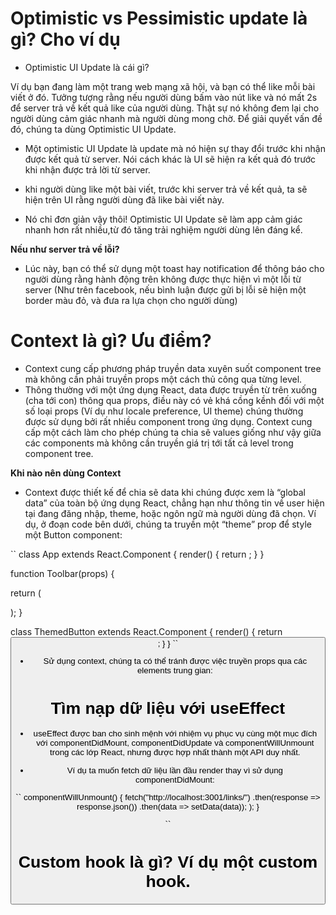# Optimistic vs Pessimistic update là gì? Cho ví dụ

- Optimistic UI Update là cái gì?

Ví dụ bạn đang làm một trang web mạng xã hội, và bạn có thể like mỗi bài viết ở đó. Tưởng tượng rằng nếu người dùng bấm vào nút like và nó mất 2s để server trả về kết quả like của người dùng. Thật sự nó không đem lại cho người dùng cảm giác nhanh mà người dùng mong chờ. Để giải quyết vấn đề đó, chúng ta dùng Optimistic UI Update.

- Một optimistic UI Update là update mà nó hiện sự thay đổi trước khi nhận được kết quả từ server. Nói cách khác là UI sẽ hiện ra kết quả đó trước khi nhận được trả lời từ server.

- khi người dùng like một bài viết, trước khi server trả về kết quả, ta sẽ hiện trên UI rằng người dùng đã like bài viết này.

- Nó chỉ đơn giản vậy thôi! Optimistic UI Update sẽ làm app cảm giác nhanh hơn rất nhiều,từ đó tăng trải nghiệm người dùng lên đáng kể.

**Nếu như server trả về lỗi?**

- Lúc này, bạn có thể sử dụng một toast hay notification để thông báo cho người dùng rằng hành động trên không được thực hiện vì một lỗi từ server (Như trên facebook, nếu bình luận được gửi bị lỗi sẽ hiện một border màu đỏ, và đưa ra lựa chọn cho người dùng)

# Context là gì? Ưu điểm?

- Context cung cấp phương pháp truyền data xuyên suốt component tree mà không cần phải truyền props một cách thủ công qua từng level.
- Thông thường với một ứng dụng React, data được truyền từ trên xuống (cha tới con) thông qua props, điều này có vẻ khá cồng kềnh đối với một số loại props (Ví dụ như locale preference, UI theme) chúng thường được sử dụng bởi rất nhiều component trong ứng dụng. Context cung cấp một cách làm cho phép chúng ta chia sẽ values giống như vậy giữa các components mà không cần truyền giá trị tới tất cả level trong component tree.

**Khi nào nên dùng Context**

- Context được thiết kế để chia sẽ data khi chúng được xem là “global data” của toàn bộ ứng dụng React, chẳng hạn như thông tin về user hiện tại đang đăng nhập, theme, hoặc ngôn ngữ mà người dùng đã chọn. Ví dụ, ở đoạn code bên dưới, chúng ta truyền một “theme” prop để style một Button component:

``
class App extends React.Component {
  render() {
    return <Toolbar theme="dark" />;
  }
}

function Toolbar(props) {
  
  return (
    <div>
      <ThemedButton theme={props.theme} />
    </div>
  );
}

class ThemedButton extends React.Component {
  render() {
    return <Button theme={this.props.theme} />;
  }
}
``

- Sử dụng context, chúng ta có thể tránh được việc truyền props qua các elements trung gian:

# Tìm nạp dữ liệu với useEffect
- useEffect được ban cho sinh mệnh với nhiệm vụ phục vụ cùng một mục đích với componentDidMount, componentDidUpdate và componentWillUnmount trong các lớp React, nhưng được hợp nhất thành một API duy nhất.

- Ví dụ ta muốn fetch dữ liệu lần đầu render thay vì sử dụng componentDidMount:

``
componentWillUnmount() {
        fetch("http://localhost:3001/links/")
          .then(response => response.json())
          .then(data => setData(data));
    );
  }

``
# Custom hook là gì? Ví dụ một custom hook.